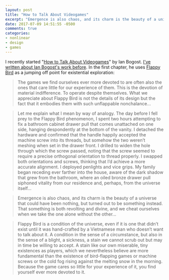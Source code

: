 ```yaml
---
layout: post
title: "How to Talk About Videogames"
excerpt: "Emergence is also chaos, and its charm is the beauty of a universe that could have been nothing, but turned out to be something instead"
date: 2017-07-09 14:51:55 -0500
comments: true
categories: 
- nonlinear
- design
- games
---
```


I recently started "[How to Talk About Videogames](http://bogost.com/books/how-to-talk-about-videogames/)" by Ian Bogost. [I've written about Ian Bogost's work before]({{site.baseurl}}/2012/01/11/cow-clicker.html). In the first chapter, he uses [Flappy Bird](https://en.wikipedia.org/wiki/Flappy_Bird) as a jumping off point for existential exploration:

> The games we find ourselves ever more devoted to are often also the ones that care little for our experience of them. This is the devotion of material indifference. To operate despite themselves. What we appreciate about Flappy Bird is not the details of its design but the fact that it embodies them with such unflappable nonchalance...

> Let me explain what I mean by way of analogy. The day before I fell prey to the Flappy Bird phenomenon, I spent two hours attempting to fix a bathroom cabinet drawer pull that comes unattached on one side, hanging despondently at the bottom of the vanity. I detached the hardware and confirmed that the handle happily accepted the machine screw into its threads, but somehow the two weren’t meshing when set in the drawer front. I drilled to widen the hole through which the screw passed, noting that the screw seemed to require a precise orthogonal orientation to thread properly. I swapped both orientations and screws, thinking that I’d achieve a more accurate alignment. I deployed penlights and vice grips. My family began receding ever farther into the house, aware of the dark shadow that grew from the bathroom, where an oiled bronze drawer pull siphoned vitality from our residence and, perhaps, from the universe itself...

> Emergence is also chaos, and its charm is the beauty of a universe that could have been nothing, but turned out to be something instead. That something is both revolting and divine, and we cheat ourselves when we take the one alone without the other...

> Flappy Bird is a condition of the universe, even if it is one that didn’t exist until it was hand-crafted by a Vietnamese man who doesn’t want to talk about it. A condition in the sense of a circumstance, but also in the sense of a blight, a sickness, a stain we cannot scrub out but may in time be willing to accept. A stain like our own miserable, tiny existences as players, which we nevertheless believe are more fundamental than the existence of bird-flapping games or machine screws or the cold fog rising against the melting snow in the morning. Because the game cares so little for your experience of it, you find yourself ever more devoted to it.
